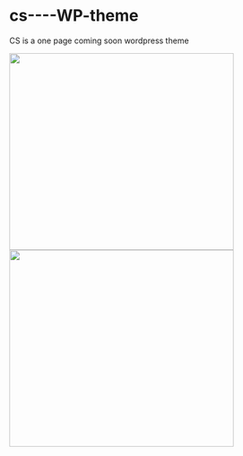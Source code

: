 # cs----WP-theme
CS is a one page coming soon wordpress theme

[<img src="https://0.s3.envato.com/files/192487461/demo_button.png" width="400" height="350">](https://github.com/mortuzahossain/cs----WP-theme)
[<img src="http://www.freeiconspng.com/uploads/downloading-png-22.png" width="400" height="350">](https://github.com/mortuzahossain/cs----WP-theme/archive/master.zip)
